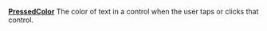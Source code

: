 [**PressedColor**](properties-color-border.md) The color of text in a control when the user taps or clicks that control.
